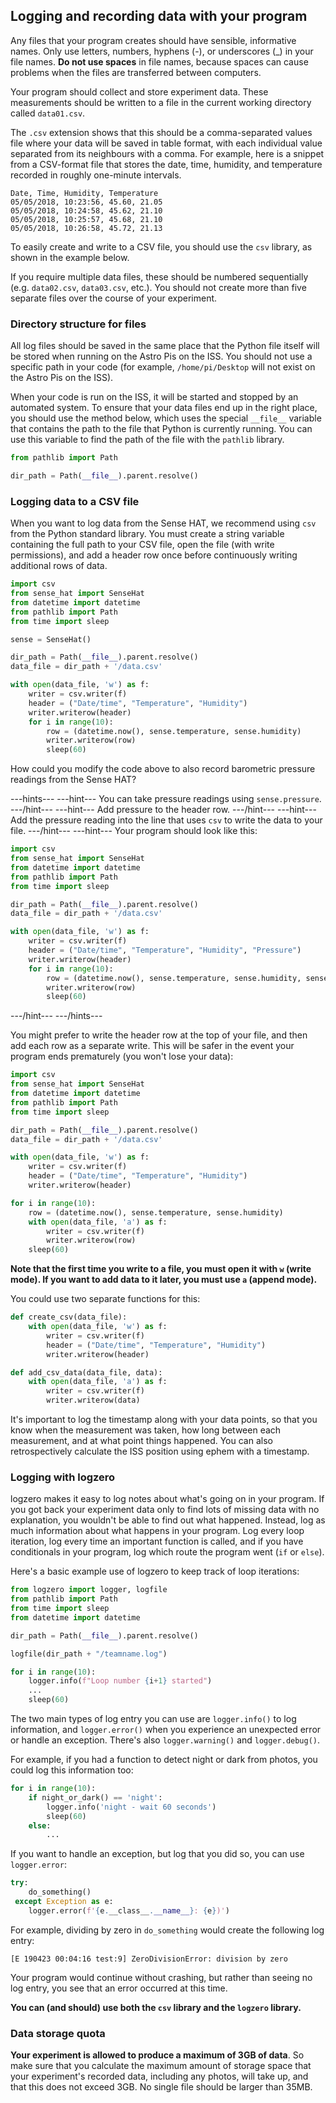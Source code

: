 ## Logging and recording data with your program

Any files that your program creates should have sensible, informative names. Only use letters, numbers, hyphens (-), or underscores (\_) in your file names. **Do not use spaces** in file names, because spaces can cause problems when the files are transferred between computers.  

Your program should collect and store experiment data. These measurements should be written to a file in the current working directory called `data01.csv`.

The `.csv` extension shows that this should be a comma-separated values file where your data will be saved in table format, with each individual value separated from its neighbours with a comma. For example, here is a snippet from a CSV-format file that stores the date, time, humidity, and temperature recorded in roughly one-minute intervals.

```
Date, Time, Humidity, Temperature
05/05/2018, 10:23:56, 45.60, 21.05
05/05/2018, 10:24:58, 45.62, 21.10
05/05/2018, 10:25:57, 45.68, 21.10
05/05/2018, 10:26:58, 45.72, 21.13
```
To easily create and write to a CSV file, you should use the `csv` library, as shown in the example below.  

If you require multiple data files, these should be numbered sequentially (e.g. `data02.csv`, `data03.csv`, etc.). You should not create more than five separate files over the course of your experiment.

### Directory structure for files

All log files should be saved in the same place that the Python file itself will be stored when running on the Astro Pis on the ISS. You should not use a specific path in your code (for example, `/home/pi/Desktop` will not exist on the Astro Pis on the ISS).

When your code is run on the ISS, it will be started and stopped by an automated system. To ensure that your data files end up in the right place, you should use the method below, which uses the special `__file__` variable that contains the path to the file that Python is currently running. You can use this variable to find the path of the file with the `pathlib` library.

```python
from pathlib import Path

dir_path = Path(__file__).parent.resolve()
```

### Logging data to a CSV file

When you want to log data from the Sense HAT, we recommend using `csv` from the Python standard library. You must create a string variable containing the full path to your CSV file, open the file (with write permissions), and add a header row once before continuously writing additional rows of data.

```python
import csv
from sense_hat import SenseHat
from datetime import datetime
from pathlib import Path
from time import sleep

sense = SenseHat()

dir_path = Path(__file__).parent.resolve()
data_file = dir_path + '/data.csv'

with open(data_file, 'w') as f:
    writer = csv.writer(f)
    header = ("Date/time", "Temperature", "Humidity")
    writer.writerow(header)
    for i in range(10):
        row = (datetime.now(), sense.temperature, sense.humidity)
        writer.writerow(row)
        sleep(60)
```

How could you modify the code above to also record barometric pressure readings from the Sense HAT?

---hints---
---hint---
You can take pressure readings using `sense.pressure`.
---/hint---
---hint---
Add pressure to the header row.
---/hint---
---hint---
Add the pressure reading into the line that uses `csv` to write the data to your file.
---/hint---
---hint---
Your program should look like this:
```python
import csv
from sense_hat import SenseHat
from datetime import datetime
from pathlib import Path
from time import sleep

dir_path = Path(__file__).parent.resolve()
data_file = dir_path + '/data.csv'

with open(data_file, 'w') as f:
    writer = csv.writer(f)
    header = ("Date/time", "Temperature", "Humidity", "Pressure")
    writer.writerow(header)
    for i in range(10):
        row = (datetime.now(), sense.temperature, sense.humidity, sense.pressure)
        writer.writerow(row)
        sleep(60)
```
---/hint---
---/hints---

You might prefer to write the header row at the top of your file, and then add each row as a separate write. This will be safer in the event your program ends prematurely (you won't lose your data):

```python
import csv
from sense_hat import SenseHat
from datetime import datetime
from pathlib import Path
from time import sleep

dir_path = Path(__file__).parent.resolve()
data_file = dir_path + '/data.csv'

with open(data_file, 'w') as f:
    writer = csv.writer(f)
    header = ("Date/time", "Temperature", "Humidity")
    writer.writerow(header)

for i in range(10):
    row = (datetime.now(), sense.temperature, sense.humidity)
    with open(data_file, 'a') as f:
        writer = csv.writer(f)
        writer.writerow(row)
    sleep(60)
```

**Note that the first time you write to a file, you must open it with `w` (write mode). If you want to add data to it later, you must use `a` (append mode).**

You could use two separate functions for this:

```python
def create_csv(data_file):
    with open(data_file, 'w') as f:
        writer = csv.writer(f)
        header = ("Date/time", "Temperature", "Humidity")
        writer.writerow(header)

def add_csv_data(data_file, data):
    with open(data_file, 'a') as f:
        writer = csv.writer(f)
        writer.writerow(data)
```

It's important to log the timestamp along with your data points, so that you know when the measurement was taken, how long between each measurement, and at what point things happened. You can also retrospectively calculate the ISS position using ephem with a timestamp.

### Logging with logzero

logzero makes it easy to log notes about what's going on in your program. If you got back your experiment data only to find lots of missing data with no explanation, you wouldn't be able to find out what happened. Instead, log as much information about what happens in your program. Log every loop iteration, log every time an important function is called, and if you have conditionals in your program, log which route the program went (`if` or `else`).

Here's a basic example use of logzero to keep track of loop iterations:

```python
from logzero import logger, logfile
from pathlib import Path
from time import sleep
from datetime import datetime

dir_path = Path(__file__).parent.resolve()

logfile(dir_path + "/teamname.log")

for i in range(10):
    logger.info(f"Loop number {i+1} started")
    ...
    sleep(60)
```

The two main types of log entry you can use are `logger.info()` to log information, and `logger.error()` when you experience an unexpected error or handle an exception. There's also `logger.warning()` and `logger.debug()`.

For example, if you had a function to detect night or dark from photos, you could log this information too:

```python
for i in range(10):
    if night_or_dark() == 'night':
        logger.info('night - wait 60 seconds')
        sleep(60)
    else:
        ...
```

If you want to handle an exception, but log that you did so, you can use `logger.error`:

```python
try:
    do_something()
 except Exception as e:
    logger.error(f'{e.__class__.__name__}: {e})')
```

For example, dividing by zero in `do_something` would create the following log entry:

```
[E 190423 00:04:16 test:9] ZeroDivisionError: division by zero
```

Your program would continue without crashing, but rather than seeing no log entry, you see that an error occurred at this time.

**You can (and should) use both the `csv` library and the `logzero` library.**

### Data storage quota

**Your experiment is allowed to produce a maximum of 3GB of data**. So make sure that you calculate the maximum amount of storage space that your experiment's recorded data, including any photos, will take up, and that this does not exceed 3GB. No single file should be larger than 35MB.
